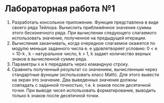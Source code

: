 # Лабораторная работа №1
1) Разработать консольное приложение. Функция представлена в виде своего ряда Тейлора.
Вычислить приближённое значение суммы этого бесконечного ряда. При вычислении
следующего слагаемого использовать значение, полученное на предыдущей итерации.
2) Вычисления заканчивать, когда очередное слагаемое окажется по модулю меньше заданного
числа e. e удовлетворяет условию: 0 < e < 10-k
, k – натуральное число, k > 1, k задает
количество верных знаков в вычисленной сумме ряда.
3) Параметры x и k передавать через командную строку.
4) Сравнить полученный результат со значением, вычисленным через стандартные функции
(использовать класс Math). Для этого вывести на экран это значение. Два выведенных
значения должны совпадать с заданной точностью, т.е. k знаков после десятичной точки. При
выводе чисел использовать форматирование, выводить только k знаков после десятичной
точки.
